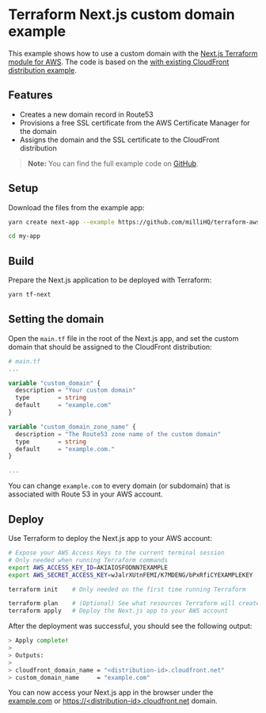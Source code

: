 # Terraform Next.js custom domain example

This example shows how to use a custom domain with the [Next.js Terraform module for AWS](https://registry.terraform.io/modules/milliHQ/next-js/aws).
The code is based on the [with existing CloudFront distribution example](https://github.com/milliHQ/terraform-aws-next-js/tree/main/examples/with-existing-cloudfront).

## Features

- Creates a new domain record in Route53
- Provisions a free SSL certificate from the AWS Certificate Manager for the domain
- Assigns the domain and the SSL certificate to the CloudFront distribution

> **Note:** You can find the full example code on [GitHub](https://github.com/milliHQ/terraform-aws-next-js/tree/main/examples/with-custom-domain).

## Setup

Download the files from the example app:

```sh
yarn create next-app --example https://github.com/milliHQ/terraform-aws-next-js/tree/main/examples/with-custom-domain my-app

cd my-app
```

## Build

Prepare the Next.js application to be deployed with Terraform:

```sh
yarn tf-next
```

## Setting the domain

Open the `main.tf` file in the root of the Next.js app, and set the custom domain that should be assigned to the CloudFront distribution:

```tf
# main.tf
...

variable "custom_domain" {
  description = "Your custom domain"
  type        = string
  default     = "example.com"
}

variable "custom_domain_zone_name" {
  description = "The Route53 zone name of the custom domain"
  type        = string
  default     = "example.com."
}

...
```

You can change `example.com` to every domain (or subdomain) that is associated with Route 53 in your AWS account.

## Deploy

Use Terraform to deploy the Next.js app to your AWS account:

```sh
# Expose your AWS Access Keys to the current terminal session
# Only needed when running Terraform commands
export AWS_ACCESS_KEY_ID=AKIAIOSFODNN7EXAMPLE
export AWS_SECRET_ACCESS_KEY=wJalrXUtnFEMI/K7MDENG/bPxRfiCYEXAMPLEKEY

terraform init    # Only needed on the first time running Terraform

terraform plan    # (Optional) See what resources Terraform will create
terraform apply   # Deploy the Next.js app to your AWS account
```

After the deployment was successful, you should see the following output:

```sh
> Apply complete!
>
> Outputs:
>
> cloudfront_domain_name = "<distribution-id>.cloudfront.net"
> custom_domain_name     = "example.com"
```

You can now access your Next.js app in the browser under the [example.com](https://example.com) or [https://&lt;distribution-id&gt;.cloudfront.net](https://<distribution-id>.cloudfront.net) domain.
